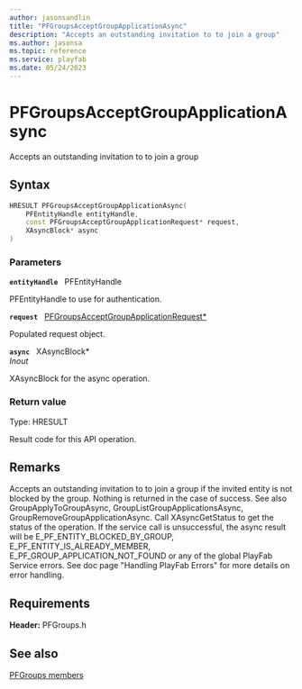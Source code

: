 ```yaml
---
author: jasonsandlin
title: "PFGroupsAcceptGroupApplicationAsync"
description: "Accepts an outstanding invitation to to join a group"
ms.author: jasonsa
ms.topic: reference
ms.service: playfab
ms.date: 05/24/2023
---
```


# PFGroupsAcceptGroupApplicationAsync  

Accepts an outstanding invitation to to join a group  

## Syntax  
  
```cpp
HRESULT PFGroupsAcceptGroupApplicationAsync(  
    PFEntityHandle entityHandle,  
    const PFGroupsAcceptGroupApplicationRequest* request,  
    XAsyncBlock* async  
)  
```  
  
### Parameters  
  
**`entityHandle`** &nbsp; PFEntityHandle  
  
PFEntityHandle to use for authentication.  
  
**`request`** &nbsp; [PFGroupsAcceptGroupApplicationRequest*](../../pfgroupstypes/structs/pfgroupsacceptgroupapplicationrequest.md)  
  
Populated request object.  
  
**`async`** &nbsp; XAsyncBlock*  
*_Inout_*  
  
XAsyncBlock for the async operation.  
  
  
### Return value
Type: HRESULT
  
Result code for this API operation.
  
## Remarks  
  
Accepts an outstanding invitation to to join a group if the invited entity is not blocked by the group. Nothing is returned in the case of success. See also GroupApplyToGroupAsync, GroupListGroupApplicationsAsync, GroupRemoveGroupApplicationAsync. Call XAsyncGetStatus to get the status of the operation. If the service call is unsuccessful, the async result will be E_PF_ENTITY_BLOCKED_BY_GROUP, E_PF_ENTITY_IS_ALREADY_MEMBER, E_PF_GROUP_APPLICATION_NOT_FOUND or any of the global PlayFab Service errors. See doc page "Handling PlayFab Errors" for more details on error handling.
  
## Requirements  
  
**Header:** PFGroups.h
  
## See also  
[PFGroups members](../pfgroups_members.md)  

  
  
